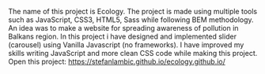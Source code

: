 The name of this project is Ecology.
The project is made using multiple tools such as JavaScript, CSS3, HTML5, Sass while following BEM methodology.
An idea was to make a website for spreading awareness of pollution in Balkans region. 
In this project i have designed and implemented slider (carousel) using Vanilla Javascript (no frameworks).
I have improved my skills writing JavaScript and more clean CSS code while making this project. 
Оpen this project: https://stefanlambic.github.io/ecology.github.io/
